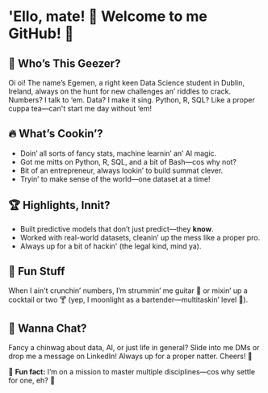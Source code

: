 # 'Ello, mate! 👋 Welcome to me GitHub! 🚀  

## 🧐 Who’s This Geezer?  
Oi oi! The name’s Egemen, a right keen Data Science student in Dublin, Ireland, always on the hunt for new challenges an’ riddles to crack. Numbers? I talk to ‘em. Data? I make it sing. Python, R, SQL? Like a proper cuppa tea—can't start me day without ‘em!  

## 🔥 What’s Cookin’?  
- Doin’ all sorts of fancy stats, machine learnin’ an’ AI magic.  
- Got me mitts on Python, R, SQL, and a bit of Bash—cos why not?  
- Bit of an entrepreneur, always lookin’ to build summat clever.  
- Tryin’ to make sense of the world—one dataset at a time!  

## 🏆 Highlights, Innit?  
- Built predictive models that don’t just predict—they **know**.  
- Worked with real-world datasets, cleanin’ up the mess like a proper pro.  
- Always up for a bit of hackin' (the legal kind, mind ya).  

## 🎸 Fun Stuff  
When I ain't crunchin’ numbers, I’m strummin’ me guitar 🎸 or mixin’ up a cocktail or two 🍸 (yep, I moonlight as a bartender—multitaskin’ level 💯).  

## 📢 Wanna Chat?  
Fancy a chinwag about data, AI, or just life in general? Slide into me DMs or drop me a message on LinkedIn! Always up for a proper natter. Cheers! 🍻  

📌 **Fun fact:** I’m on a mission to master multiple disciplines—cos why settle for one, eh? 🚀  
